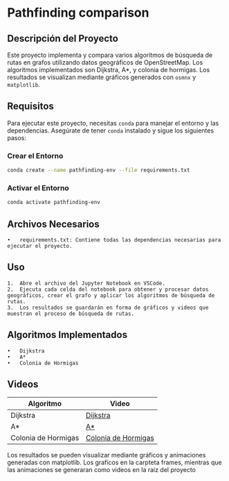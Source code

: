 # Pathfinding comparison

## Descripción del Proyecto

Este proyecto implementa y compara varios algoritmos de búsqueda de rutas en grafos utilizando datos geográficos de OpenStreetMap. Los algoritmos implementados son Dijkstra, A*, y colonia de hormigas. Los resultados se visualizan mediante gráficos generados con `osmnx` y `matplotlib`.

## Requisitos

Para ejecutar este proyecto, necesitas `conda` para manejar el entorno y las dependencias. Asegúrate de tener `conda` instalado y sigue los siguientes pasos:

### Crear el Entorno

```bash
conda create --name pathfinding-env --file requirements.txt
```

### Activar el Entorno
```bash
conda activate pathfinding-env
```

## Archivos Necesarios

	•	requirements.txt: Contiene todas las dependencias necesarias para ejecutar el proyecto.

## Uso

	1.	Abre el archivo del Jupyter Notebook en VSCode.
	2.	Ejecuta cada celda del notebook para obtener y procesar datos geográficos, crear el grafo y aplicar los algoritmos de búsqueda de rutas.
	3.	Los resultados se guardarán en forma de gráficos y videos que muestran el proceso de búsqueda de rutas.

## Algoritmos Implementados

	•	Dijkstra
	•	A*
	•	Colonia de Hormigas

## Videos

| Algoritmo          | Video                  |
|--------------------|------------------------|
| Dijkstra           | [Dijkstra](dijkstra.mp4) |
| A*                 | [A*](a_star.mp4) |
| Colonia de Hormigas | [Colonia de Hormigas](ant_colony.mp4) |

Los resultados se pueden visualizar mediante gráficos y animaciones generadas con matplotlib. Los graficos en la carpteta frames, mientras que las animaciones se generaran como videos en la raiz del proyecto